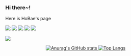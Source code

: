 ### Hi there~! 
Here is HoBae's page
<!--
**HoBaeBang/HoBaeBang** is a ✨ _special_ ✨ repository because its `README.md` (this file) appears on your GitHub profile.

Here are some ideas to get you started:

- 🔭 I’m currently working on ...
- 🌱 I’m currently learning ...
- 👯 I’m looking to collaborate on ...
- 🤔 I’m looking for help with ...
- 💬 Ask me about ...
- 📫 How to reach me: ...
- 😄 Pronouns: ...
- ⚡ Fun fact: ...
-->
<img src="https://img.shields.io/badge/Spring-version 5-6DB33F?style=plastic&logo=Spring&logoColor=6DB33F"/>  <img src="https://img.shields.io/badge/Spring Boot-6DB33F?style=plastic&logo=Spring Boot&logoColor=white"/> <img src="https://img.shields.io/badge/Java-007396?style=plastic&logo=Java&logoColor=white"/> <img src="https://img.shields.io/badge/HTML5-E34F26?style=plastic&amp;logo=HTML5&amp;logoColor=white"> <img src="https://img.shields.io/badge/Mysql-4479A1?style=plastic&amp;logo=Mysql&amp;logoColor=white">

<a href="https://aslan0.tistory.com/" target="_blank"><img src="https://img.shields.io/badge/Tstory-Blog-black?style=plastic&logo=Notion&logoColor=white"/>
 
<div align="center">
 
 ![Anurag's GitHub stats](https://github-readme-stats.vercel.app/api?username=HoBaeBang&show_icons=true&theme=gruvbox_light)  ![Top Langs](https://github-readme-stats.vercel.app/api/top-langs/?username=HoBaeBang&layout=compact&theme=gruvbox_light)
 </div>
